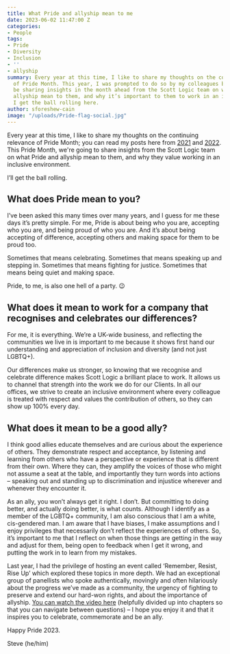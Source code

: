 ```yaml
---
title: What Pride and allyship mean to me
date: 2023-06-02 11:47:00 Z
categories:
- People
tags:
- Pride
- Diversity
- Inclusion
- ''
- allyship
summary: Every year at this time, I like to share my thoughts on the continuing relevance
  of Pride Month. This year, I was prompted to do so by my colleagues because we’ll
  be sharing insights in the month ahead from the Scott Logic team on what Pride and
  allyship mean to them, and why it’s important to them to work in an inclusive environment.
  I get the ball rolling here.
author: sforeshew-cain
image: "/uploads/Pride-flag-social.jpg"
---
```


Every year at this time, I like to share my thoughts on the continuing relevance of Pride Month; you can read my posts here from [2021](https://blog.scottlogic.com/2021/06/03/pride-2021.html) and [2022](https://blog.scottlogic.com/2022/06/16/pride-2022.html). This Pride Month, we're going to share insights from the Scott Logic team on what Pride and allyship mean to them, and why they value working in an inclusive environment.

I’ll get the ball rolling.

## What does Pride mean to you?
 
I’ve been asked this many times over many years, and I guess for me these days it’s pretty simple. For me, Pride is about being who you are, accepting who you are, and being proud of who you are. And it’s about being accepting of difference, accepting others and making space for them to be proud too.
 
Sometimes that means celebrating.
Sometimes that means speaking up and stepping in.
Sometimes that means fighting for justice.
Sometimes that means being quiet and making space.
 
Pride, to me, is also one hell of a party. 😉
 
## What does it mean to work for a company that recognises and celebrates our differences?
 
For me, it is everything. We’re a UK-wide business, and reflecting the communities we live in is important to me because it shows first hand our understanding and appreciation of inclusion and diversity (and not just LGBTQ+).

Our differences make us stronger, so knowing that we recognise and celebrate difference makes Scott Logic a brilliant place to work. It allows us to channel that strength into the work we do for our Clients. In all our offices, we strive to create an inclusive environment where every colleague is treated with respect and values the contribution of others, so they can show up 100% every day.
 
## What does it mean to be a good ally?
 
I think good allies educate themselves and are curious about the experience of others. They demonstrate respect and acceptance, by listening and learning from others who have a perspective or experience that is different from their own. Where they can, they amplify the voices of those who might not assume a seat at the table, and importantly they turn words into actions – speaking out and standing up to discrimination and injustice wherever and whenever they encounter it.
 
As an ally, you won’t always get it right. I don’t. But committing to doing better, and actually doing better, is what counts.  Although I identify as a member of the LGBTQ+ community, I am also conscious that I am a white, cis-gendered man. I am aware that I have biases, I make assumptions and I enjoy privileges that necessarily don’t reflect the experiences of others. So, it’s important to me that I reflect on when those things are getting in the way and adjust for them, being open to feedback when I get it wrong, and putting the work in to learn from my mistakes.

Last year, I had the privilege of hosting an event called ‘Remember, Resist, Rise Up’ which explored these topics in more depth. We had an exceptional group of panellists who spoke authentically, movingly and often hilariously about the progress we’ve made as a community, the urgency of fighting to preserve and extend our hard-won rights, and about the importance of allyship. [You can watch the video here](https://youtu.be/lkyPNRDEuBw) (helpfully divided up into chapters so that you can navigate between questions) – I hope you enjoy it and that it inspires you to celebrate, commemorate and be an ally.

Happy Pride 2023.

Steve (he/him)